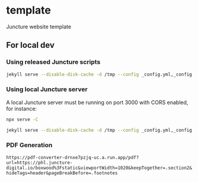 # template

Juncture website template

## For local dev

### Using released Juncture scripts

```bash
jekyll serve --disable-disk-cache -d /tmp --config _config.yml,_config.local.yml
```

### Using local Juncture server

A local Juncture server must be running on port 3000 with CORS enabled, for instance:

```bash
npx serve -C
```

```bash
jekyll serve --disable-disk-cache -d /tmp --config _config.yml,_config.local.yml -P 4100
```

### PDF Generation

`https://pdf-converter-drnxe7pzjq-uc.a.run.app/pdf?url=https://phl.juncture-digital.io/boxwood%3Fstatic&viewportWidth=1020&keepTogether=.section2&hideTags=header&pageBreakBefore=.footnotes`